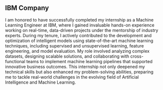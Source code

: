 ## IBM Company 
I am honored to have successfully completed my internship as a Machine Learning Engineer at IBM, where I gained invaluable hands-on experience working on real-time, data-driven projects under the mentorship of industry experts. During my tenure, I actively contributed to the development and optimization of intelligent models using state-of-the-art machine learning techniques, including supervised and unsupervised learning, feature engineering, and model evaluation. My role involved analyzing complex datasets, designing scalable solutions, and collaborating with cross-functional teams to implement machine learning pipelines that supported innovative business outcomes. This internship not only deepened my technical skills but also enhanced my problem-solving abilities, preparing me to tackle real-world challenges in the evolving field of Artificial Intelligence and Machine Learning.
